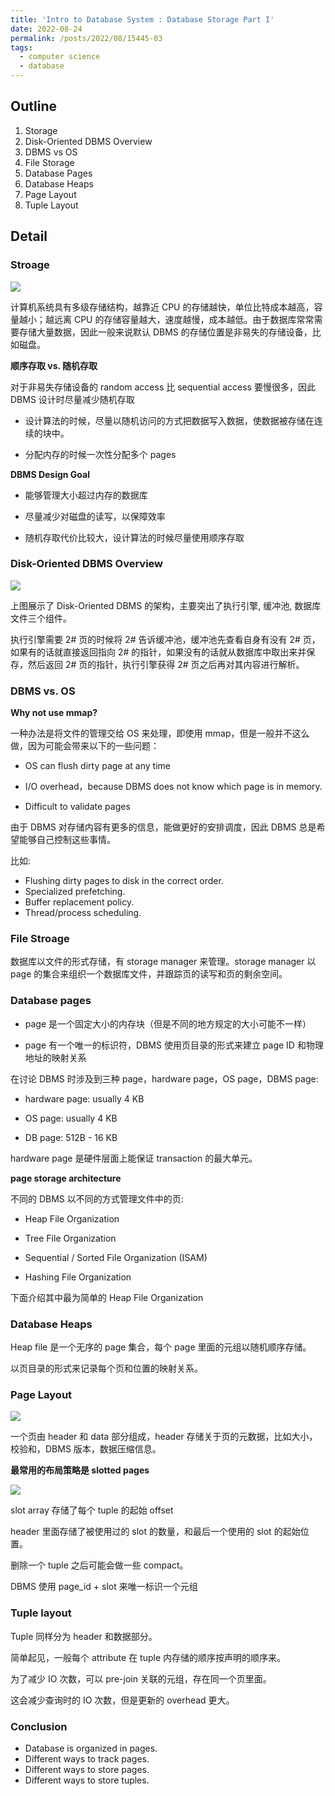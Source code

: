 ```yaml
---
title: 'Intro to Database System : Database Storage Part I'
date: 2022-08-24
permalink: /posts/2022/08/15445-03
tags:
  - computer science
  - database
---
```

## Outline
1. Storage
2. Disk-Oriented DBMS Overview
3. DBMS vs OS
4. File Storage
5. Database Pages
6. Database Heaps
7. Page Layout
8. Tuple Layout

## Detail

### Stroage 

![](https://github.com/tiebreaker4869/images/blob/main/post/db031.png?raw=true)

计算机系统具有多级存储结构，越靠近 CPU 的存储越快，单位比特成本越高，容量越小；越远离 CPU 的存储容量越大，速度越慢，成本越低。由于数据库常常需要存储大量数据，因此一般来说默认 DBMS 的存储位置是非易失的存储设备，比如磁盘。

**顺序存取 vs. 随机存取**

对于非易失存储设备的 random access 比 sequential access 要慢很多，因此 DBMS 设计时尽量减少随机存取

- 设计算法的时候，尽量以随机访问的方式把数据写入数据，使数据被存储在连续的块中。

- 分配内存的时候一次性分配多个 pages

**DBMS Design Goal**

- 能够管理大小超过内存的数据库

- 尽量减少对磁盘的读写，以保障效率

- 随机存取代价比较大，设计算法的时候尽量使用顺序存取

### Disk-Oriented DBMS Overview

![](https://github.com/tiebreaker4869/images/blob/main/post/db032.png?raw=true)

上图展示了 Disk-Oriented DBMS 的架构，主要突出了执行引擎, 缓冲池, 数据库文件三个组件。

执行引擎需要 2# 页的时候将 2# 告诉缓冲池，缓冲池先查看自身有没有 2# 页，如果有的话就直接返回指向 2# 的指针，如果没有的话就从数据库中取出来并保存，然后返回 2# 页的指针，执行引擎获得 2# 页之后再对其内容进行解析。

### DBMS vs. OS

**Why not use mmap?**

一种办法是将文件的管理交给 OS 来处理，即使用 mmap，但是一般并不这么做，因为可能会带来以下的一些问题：

- OS can flush dirty page at any time

- I/O overhead，because DBMS does not know which page is in memory.

- Difficult to validate pages

由于 DBMS 对存储内容有更多的信息，能做更好的安排调度，因此 DBMS 总是希望能够自己控制这些事情。

比如:

- Flushing dirty pages to disk in the correct order.
- Specialized prefetching.
- Buffer replacement policy.
- Thread/process scheduling.

### File Stroage

数据库以文件的形式存储，有 storage manager 来管理。storage manager 以 page 的集合来组织一个数据库文件，并跟踪页的读写和页的剩余空间。

### Database pages

- page 是一个固定大小的内存块（但是不同的地方规定的大小可能不一样）

- page 有一个唯一的标识符，DBMS 使用页目录的形式来建立 page ID 和物理地址的映射关系

在讨论 DBMS 时涉及到三种 page，hardware page，OS page，DBMS page:

- hardware page: usually 4 KB

- OS page: usually 4 KB

- DB page: 512B - 16 KB

hardware page 是硬件层面上能保证 transaction 的最大单元。

**page storage architecture**

不同的 DBMS 以不同的方式管理文件中的页:

- Heap File Organization

- Tree File Organization

- Sequential / Sorted File Organization (ISAM)

- Hashing File Organization

下面介绍其中最为简单的 Heap File Organization

### Database Heaps

Heap file 是一个无序的 page 集合，每个 page 里面的元组以随机顺序存储。

以页目录的形式来记录每个页和位置的映射关系。

### Page Layout

![](https://github.com/tiebreaker4869/images/blob/main/post/db033.png?raw=true)

一个页由 header 和 data 部分组成，header 存储关于页的元数据，比如大小，校验和，DBMS 版本，数据压缩信息。

**最常用的布局策略是 slotted pages**

![](https://github.com/tiebreaker4869/images/blob/main/post/db034.png?raw=true)

slot array 存储了每个 tuple 的起始 offset

header 里面存储了被使用过的 slot 的数量，和最后一个使用的 slot 的起始位置。

删除一个 tuple 之后可能会做一些 compact。

DBMS 使用 page_id + slot 来唯一标识一个元组

### Tuple layout

Tuple 同样分为 header 和数据部分。

简单起见，一般每个 attribute 在 tuple 内存储的顺序按声明的顺序来。

为了减少 IO 次数，可以 pre-join 关联的元组，存在同一个页里面。

这会减少查询时的 IO 次数，但是更新的 overhead 更大。

### Conclusion
- Database is organized in pages.
- Different ways to track pages.
- Different ways to store pages.
- Different ways to store tuples.



